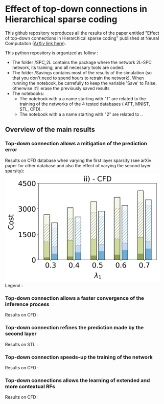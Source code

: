 # Effect of top-down connections in Hierarchical sparse coding

This github repository reproduces all the results of the paper entitled "Effect of top-down connections in Hierarchical sparse coding" published at Neural Computaiton ([ArXiv link here](https://arxiv.org/abs/2002.00892)).

This python repository is organized as follow : 
- The folder /SPC_2L contains the package where the network 2L-SPC network, its training, and all necessary tools are coded.
- The folder /Savings contains most of the results of the simulation (so that you don't need to spend hours to retrain the network). When running the notebook, be carrefully to keep the variable 'Save' to False, otherwise it'll erase the previously saved results
- The notebooks:
    - The notebook with a a name starting with "1" are related to the training of the networks of the 4 tested databases ( ATT, MNIST, STL, CFD).
    - The notebook with a a name starting with "2" are related to ..
    
    
## Overview of the main results 

### Top-down connection allows a mitigation of the prediction error 
Results on CFD database when varying the first layer sparsity (see arXiv paper for other database and also the effect of varying the second layer sparsity):
![Prediction Breakdown CFD lbda1](/Savings/Fig/Fig2/CFD_lbda1.png "Prediction breakdown when varying the first layer sparsity")
Legend : 

### Top-down connection allows a faster convergence of the inference process
Results on CFD :

### Top-down connection refines the prediction made by the second layer
Results on STL :

### Top-down connection speeds-up the training of the network
Results on CFD :

### Top-down connections allows the learning of extended and more contextual RFs
Results on CFD : 
